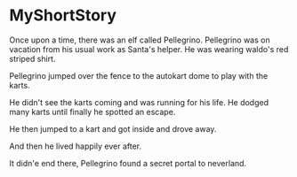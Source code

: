 # MyShortStory

Once upon a time, there was an elf called Pellegrino. Pellegrino was on vacation from his usual work as Santa's helper. He was wearing waldo's red striped shirt. 

Pellegrino jumped over the fence to the autokart dome to play with the karts.

He didn't see the karts coming and was running for his life. He dodged many karts until finally he spotted an escape.

He then jumped to a kart and got inside and drove away.

And then he lived happily ever after. 

It didn'e end there, Pellegrino found a secret portal to neverland.
